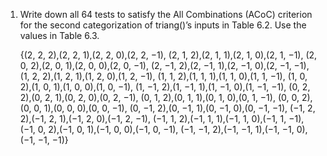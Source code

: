 1.	Write down all 64 tests to satisfy the All Combinations (ACoC) criterion for the second categorization of triang()’s inputs in Table 6.2. Use the values in Table 6.3.

	{(2, 2, 2),(2, 2, 1),(2, 2, 0),(2, 2, −1),
	(2, 1, 2),(2, 1, 1),(2, 1, 0),(2, 1, −1),
	(2, 0, 2),(2, 0, 1),(2, 0, 0),(2, 0, −1),
	(2, −1, 2),(2, −1, 1),(2, −1, 0),(2, −1, −1),
	(1, 2, 2),(1, 2, 1),(1, 2, 0),(1, 2, −1),
	(1, 1, 2),(1, 1, 1),(1, 1, 0),(1, 1, −1),
	(1, 0, 2),(1, 0, 1),(1, 0, 0),(1, 0, −1),
	(1, −1, 2),(1, −1, 1),(1, −1, 0),(1, −1, −1),
	(0, 2, 2),(0, 2, 1),(0, 2, 0),(0, 2, −1),
	(0, 1, 2),(0, 1, 1),(0, 1, 0),(0, 1, −1),
	(0, 0, 2),(0, 0, 1),(0, 0, 0),(0, 0, −1),
	(0, −1, 2),(0, −1, 1),(0, −1, 0),(0, −1, −1),
	(−1, 2, 2),(−1, 2, 1),(−1, 2, 0),(−1, 2, −1),
	(−1, 1, 2),(−1, 1, 1),(−1, 1, 0),(−1, 1, −1),
	(−1, 0, 2),(−1, 0, 1),(−1, 0, 0),(−1, 0, −1),
	(−1, −1, 2),(−1, −1, 1),(−1, −1, 0),(−1, −1, −1)}
